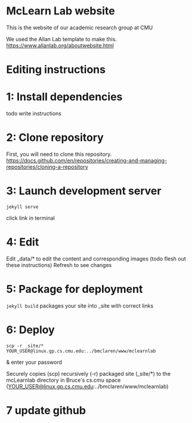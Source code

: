 # McLearn Lab website

This is the website of our academic research group at CMU

We used the Allan Lab template to make this.
https://www.allanlab.org/aboutwebsite.html

# Editing instructions

# 1: Install dependencies
todo write instructions

# 2: Clone repository 
First, you will need to clone this repository. 
https://docs.github.com/en/repositories/creating-and-managing-repositories/cloning-a-repository

# 3: Launch development server 
`jekyll serve` 

click link in terminal

# 4: Edit
Edit _data/* to edit the content and corresponding images (todo flesh out these instructions)
Refresh to see changes

# 5: Package for deployment
`jekyll build`
packages your site into _site with correct links

# 6: Deploy
`scp -r _site/* YOUR_USER@linux.gp.cs.cmu.edu:../bmclaren/www/mclearnlab`

& enter your password

Securely copies (scp) recursively (-r) packaged site (_site/*) to the mcLearnlab directory in Bruce's cs.cmu space (YOUR_USER@linux.gp.cs.cmu.edu:../bmclaren/www/mclearnlab)

# 7 update github
